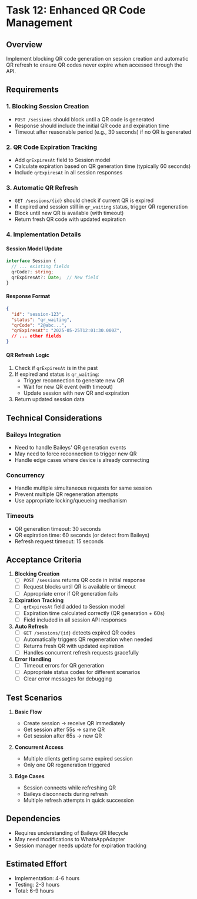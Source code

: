 # Task 12: Enhanced QR Code Management

## Overview
Implement blocking QR code generation on session creation and automatic QR refresh to ensure QR codes never expire when accessed through the API.

## Requirements

### 1. Blocking Session Creation
- `POST /sessions` should block until a QR code is generated
- Response should include the initial QR code and expiration time
- Timeout after reasonable period (e.g., 30 seconds) if no QR is generated

### 2. QR Code Expiration Tracking
- Add `qrExpiresAt` field to Session model
- Calculate expiration based on QR generation time (typically 60 seconds)
- Include `qrExpiresAt` in all session responses

### 3. Automatic QR Refresh
- `GET /sessions/{id}` should check if current QR is expired
- If expired and session still in `qr_waiting` status, trigger QR regeneration
- Block until new QR is available (with timeout)
- Return fresh QR code with updated expiration

### 4. Implementation Details

#### Session Model Update
```typescript
interface Session {
  // ... existing fields
  qrCode?: string;
  qrExpiresAt?: Date;  // New field
}
```

#### Response Format
```json
{
  "id": "session-123",
  "status": "qr_waiting",
  "qrCode": "2@abc...",
  "qrExpiresAt": "2025-05-25T12:01:30.000Z",
  // ... other fields
}
```

#### QR Refresh Logic
1. Check if `qrExpiresAt` is in the past
2. If expired and status is `qr_waiting`:
   - Trigger reconnection to generate new QR
   - Wait for new QR event (with timeout)
   - Update session with new QR and expiration
3. Return updated session data

## Technical Considerations

### Baileys Integration
- Need to handle Baileys' QR generation events
- May need to force reconnection to trigger new QR
- Handle edge cases where device is already connecting

### Concurrency
- Handle multiple simultaneous requests for same session
- Prevent multiple QR regeneration attempts
- Use appropriate locking/queueing mechanism

### Timeouts
- QR generation timeout: 30 seconds
- QR expiration time: 60 seconds (or detect from Baileys)
- Refresh request timeout: 15 seconds

## Acceptance Criteria

1. **Blocking Creation**
   - [ ] `POST /sessions` returns QR code in initial response
   - [ ] Request blocks until QR is available or timeout
   - [ ] Appropriate error if QR generation fails

2. **Expiration Tracking**
   - [ ] `qrExpiresAt` field added to Session model
   - [ ] Expiration time calculated correctly (QR generation + 60s)
   - [ ] Field included in all session API responses

3. **Auto Refresh**
   - [ ] `GET /sessions/{id}` detects expired QR codes
   - [ ] Automatically triggers QR regeneration when needed
   - [ ] Returns fresh QR with updated expiration
   - [ ] Handles concurrent refresh requests gracefully

4. **Error Handling**
   - [ ] Timeout errors for QR generation
   - [ ] Appropriate status codes for different scenarios
   - [ ] Clear error messages for debugging

## Test Scenarios

1. **Basic Flow**
   - Create session → receive QR immediately
   - Get session after 55s → same QR
   - Get session after 65s → new QR

2. **Concurrent Access**
   - Multiple clients getting same expired session
   - Only one QR regeneration triggered

3. **Edge Cases**
   - Session connects while refreshing QR
   - Baileys disconnects during refresh
   - Multiple refresh attempts in quick succession

## Dependencies
- Requires understanding of Baileys QR lifecycle
- May need modifications to WhatsAppAdapter
- Session manager needs update for expiration tracking

## Estimated Effort
- Implementation: 4-6 hours
- Testing: 2-3 hours
- Total: 6-9 hours